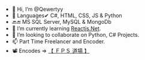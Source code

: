 - 👋 Hi, I’m @Qewertyy
- 👀 Languages✔ C#, HTML, CSS, JS & Python
- 🔙🔚 MS SQL Server, MySQL & MongoDb
- 🌱 I’m currently learning [Reactjs.Net](https://reactjs.net).
- 💞️ I’m looking to collaborate on Python, C# Projects.
- 📫 Part Time Freelancer and Encoder.
- 📽️ Encodes => [【 ＦＰＳ 道場 】](https://fpsdojo.github.io)

<!---
AnonymousHm/AnonymousHm is a ✨ special ✨ repository because its `README.md` (this file) appears on your GitHub profile.
You can click the Preview link to take a look at your changes.
--->
